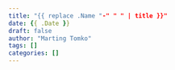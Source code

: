 ```yaml
---
title: "{{ replace .Name "-" " " | title }}"
date: {{ .Date }}
draft: false
author: "Marting Tomko"
tags: []
categories: []
---
```

